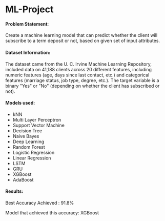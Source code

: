# ML-Project

#### Problem Statement:

Create a machine learning model that can predict whether the client will subscribe to a term deposit or not, based on given set of input attributes.



#### Dataset Information:

The dataset came from the U. C. Irvine Machine Learning Repository, included data on 41,188 clients across 20 different features, including numeric features (age, days since last contact, etc.) and categorical features (marriage status, job type, degree, etc.). The target variable is a binary "Yes" or "No" (depending on whether the client has subscribed or not).



#### Models used:
- kNN
- Multi Layer Perceptron
- Support Vector Machine
- Decision Tree
- Naive Bayes
- Deep Learning
- Random Forest
- Logistic Regression
- Linear Regression
- LSTM
- GRU
- XGBoost
- AdaBoost


#### Results: 

Best Accuracy Achieved : 91.8%

Model that achieved this accuracy: XGBoost
